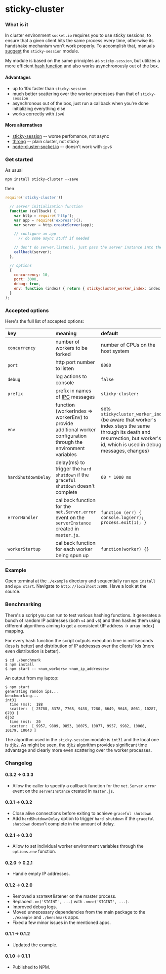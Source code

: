 # sticky-cluster


### What is it

In cluster environment `socket.io` requires you to use sticky sessions, to ensure that a given client hits the same process every time, otherwise its handshake mechanism won't work properly. To accomplish that, manuals [suggest](http://socket.io/docs/using-multiple-nodes/) the `sticky-session` module.

My module is based on the same principles as `sticky-session`, but utilizes a more efficient [hash function](https://github.com/darkskyapp/string-hash) and also works asynchronously out of the box.


#### Advantages

* up to 10x faster than `sticky-session`
* much better scattering over the worker processes than that of `sticky-session`
* asynchronous out of the box, just run a callback when you're done initializing everything else
* works correctly with `ipv6`


#### More alternatives

* [sticky-session](https://github.com/indutny/sticky-session) -- worse perfomance, not async
* [throng](https://github.com/hunterloftis/throng) -- plain cluster, not sticky
* [node-cluster-socket.io](https://github.com/elad/node-cluster-socket.io) -- doesn't work with `ipv6`


### Get started

As usual

```
npm install sticky-cluster --save
```

then

```js
require('sticky-cluster')(

  // server initialization function
  function (callback) {
    var http = require('http');
    var app = require('express')();
    var server = http.createServer(app);

    // configure an app
      // do some async stuff if needed

    // don't do server.listen(), just pass the server instance into the callback
    callback(server);
  },

  // options
  {
    concurrency: 10,
    port: 3000,
    debug: true,
    env: function (index) { return { stickycluster_worker_index: index }; }
  }
);
```


### Accepted options

Here's the full list of accepted options:

| key           | meaning                         | default                           |
| :------------ | :-----------------------------  | :-------------------------------- |
| `concurrency` | number of workers to be forked  | number of CPUs on the host system |
| `port`        | http port number to listen      | `8080`                            |
| `debug`       | log actions to console          | `false`                           |
| `prefix` | prefix in names of [IPC](https://en.wikipedia.org/wiki/Inter-process_communication) messages | `sticky-cluster:` |
| `env` | function (workerIndex => workerEnv) to provide additional worker configuration through the environment variables | sets `stickycluster_worker_index` (be aware that worker's index stays the same through its death and resurrection, but worker's id, which is used in debug messages, changes) |
| `hardShutdownDelay` | delay(ms) to trigger the `hard shutdown` if the `graceful shutdown` doesn't complete | `60 * 1000 ms` |
| `errorHandler` | callback function for the `net.Server.error` event on the `serverInstance` created in `master.js`. | `function (err) { console.log(err); process.exit(1); }` |
| `workerStartup` | callback function for each worker being spun up | `function(worker) {}` |

### Example

Open terminal at the `./example` directory and sequentially run `npm install` and `npm start`. Navigate to `http://localhost:8080`. Have a look at the source.


### Benchmarking

There's a script you can run to test various hashing functions. It generates a bunch of random IP addresses (both `v4` and `v6`) and then hashes them using different algorithms aiming to get a consistent {IP address -> array index} mapping.

For every hash function the script outputs execution time in milliseconds (less is better) and distribution of IP addresses over the clients' ids (more even distribution is better).

```
$ cd ./benchmark
$ npm install
$ npm start -- <num_workers> <num_ip_addresses>
```

An output from my laptop:

```
$ npm start
generating random ips...
benchmarking...
int31
  time (ms):  188
  scatter:  [ 25788, 8378, 7768, 9438, 7280, 6649, 9648, 8061, 10287, 6703 ]
djb2
  time (ms):  20
  scatter:  [ 9957, 9809, 9853, 10075, 10077, 9957, 9982, 10068, 10179, 10043 ]
```

The algorithm used in the `sticky-session` module is `int31` and the local one is `djb2`. As might be seen, the `djb2` algorithm provides significant time advantage and clearly more even scattering over the worker processes.


### Changelog

#### 0.3.2 -> 0.3.3

+ Allow the caller to specify a callback function for the `net.Server.error` event on the `serverInstance` created in `master.js`.

#### 0.3.1 -> 0.3.2

+ Close alive connections before exiting to achieve `graceful shutdown`.
+ Add `hardShutdownDelay` option to trigger `hard shutdown` if the `graceful shutdown` doesn't complete in the amount of delay.

#### 0.2.1 -> 0.3.0

+ Allow to set individual worker environment variables through the `options.env` function.

#### 0.2.0 -> 0.2.1

+ Handle empty IP addresses.

#### 0.1.2 -> 0.2.0

+ Removed a `SIGTERM` listener on the master process.
+ Replaced `.on('SIGINT', ...)` with `.once('SIGINT', ...)`.
+ Improved debug logs.
+ Moved unnecessary dependencies from the main package to the `./example` and `./benchmark` apps.
+ Fixed a few minor issues in the mentioned apps.

#### 0.1.1 -> 0.1.2

+ Updated the example.

#### 0.1.0 -> 0.1.1

+ Published to NPM.
